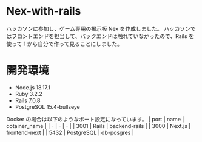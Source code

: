 # Nex-with-rails

ハッカソンに参加し、ゲーム専用の掲示板 Nex を作成しました。
ハッカソンではフロントエンドを担当して、バックエンドは触れていなかったので、Rails を使って 1 から自分で作って見ることにしました。

# 開発環境

- Node.js 18.17.1
- Ruby 3.2.2
- Rails 7.0.8
- PostgreSQL 15.4-bullseye

Docker の場合は以下のようなポート設定になっています。
| port | name | cotainer_name |
| - | - | - |
| 3001 | Rails | backend-rails |
| 3000 | Next.js | frontend-next |
| 5432 | PostgreSQL | db-posgres |
